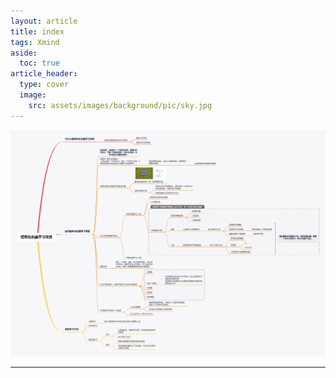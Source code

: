 ```yaml
---
layout: article
title: index
tags: Xmind
aside:
  toc: true
article_header:
  type: cover
  image:
    src: assets/images/background/pic/sky.jpg
---
```

<img src="assets/xmind/xmind_outputs/deep_learning/结构化机器学习项目.png"
  alt="结构化机器学习项目" />
<!--more-->

---
